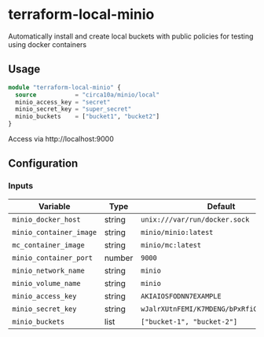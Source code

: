 # terraform-local-minio

Automatically install and create local buckets with public policies for testing using docker containers

## Usage

```tf
module "terraform-local-minio" {
  source           = "circa10a/minio/local"
  minio_access_key = "secret"
  minio_secret_key = "super_secret"
  minio_buckets    = ["bucket1", "bucket2"]
}
```

Access via http://localhost:9000

## Configuration

### Inputs

| Variable               | Type   | Default                                    |
|------------------------|--------|--------------------------------------------|
| `minio_docker_host`    | string | `unix:///var/run/docker.sock`              |
| `minio_container_image`| string | `minio/minio:latest`                       |
| `mc_container_image`   | string | `minio/mc:latest`                          |
| `minio_container_port` | number | `9000`                                     |
| `minio_network_name`   | string | `minio`                                    |
| `minio_volume_name`    | string | `minio`                                    |
| `minio_access_key`     | string | `AKIAIOSFODNN7EXAMPLE`                     |
| `minio_secret_key`     | string | `wJalrXUtnFEMI/K7MDENG/bPxRfiCYEXAMPLEKEY` |
| `minio_buckets`        | list   | `["bucket-1", "bucket-2"]`                 |
